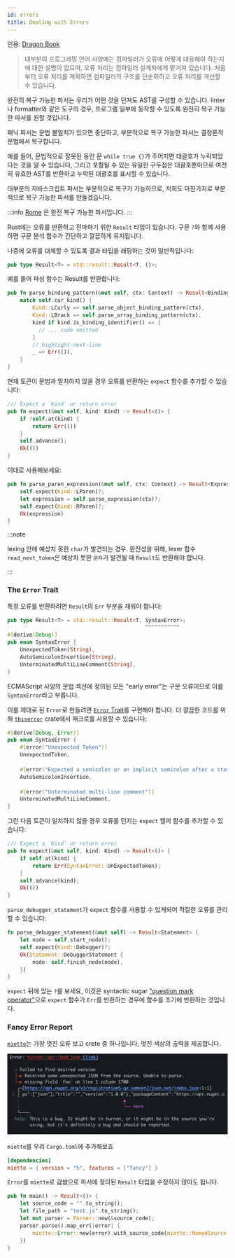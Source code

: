 ```yaml
---
id: errors
title: Dealing with Errors
---
```


인용: [Dragon Book](https://www.amazon.com/Compilers-Principles-Techniques-Tools-2nd/dp/0321486811)


> 대부분의 프로그래밍 언어 사양에는 컴파일러가 오류에 어떻게 대응해야 하는지에 대한 설명이 없으며, 오류 처리는 컴파일러 설계자에게 맡겨져 있습니다.
> 처음부터 오류 처리를 계획하면 컴파일러의 구조를 단순화하고 오류 처리를 개선할 수 있습니다.

완전히 복구 가능한 파서는 우리가 어떤 것을 던져도 AST를 구성할 수 있습니다.
linter나 formatter와 같은 도구의 경우, 프로그램 일부에 동작할 수 있도록 완전히 복구 가능한 파서를 원할 것입니다.

패닉 파서는 문법 불일치가 있으면 중단하고, 부분적으로 복구 가능한 파서는 결정론적 문법에서 복구합니다.

예를 들어, 문법적으로 잘못된 동안 문 `while true {}`가 주어지면 대괄호가 누락되었다는 것을 알 수 있습니다,
그리고 포함될 수 있는 유일한 구두점은 대괄호뿐이므로 여전히 유효한 AST를 반환하고 누락된 대괄호를 표시할 수 있습니다.

대부분의 자바스크립트 파서는 부분적으로 복구가 가능하므로, 저희도 마찬가지로 부분적으로 복구 가능한 파서를 만들겠습니다.

:::info
[Rome](https://github.com/rome/tools) 은 완전 복구 가능한 파서입니다.
:::

Rust에는 오류를 반환하고 전파하기 위한 `Result` 타입이 있습니다.
구문 `?`와 함께 사용하면 구문 분석 함수가 간단하고 깔끔하게 유지됩니다.

나중에 오류를 대체할 수 있도록 결과 타입을 래핑하는 것이 일반적입니다:

```rust
pub type Result<T> = std::result::Result<T, ()>;
```

예를 들어 파싱 함수는 Result를 반환합니다:

```rust
pub fn parse_binding_pattern(&mut self, ctx: Context) -> Result<BindingPattern<'a>> {
    match self.cur_kind() {
        Kind::LCurly => self.parse_object_binding_pattern(ctx),
        Kind::LBrack => self.parse_array_binding_pattern(ctx),
        kind if kind.is_binding_identifier() => {
          // ... code omitted
        }
        // highlight-next-line
        _ => Err(()),
    }
}
```

현재 토큰이 문법과 일치하지 않을 경우 오류를 반환하는 `expect` 함수를 추가할 수 있습니다:

```rust
/// Expect a `Kind` or return error
pub fn expect(&mut self, kind: Kind) -> Result<()> {
    if !self.at(kind) {
        return Err(())
    }
    self.advance();
    Ok(())
}
```

이대로 사용해보세요:

```rust
pub fn parse_paren_expression(&mut self, ctx: Context) -> Result<Expression> {
    self.expect(Kind::LParen)?;
    let expression = self.parse_expression(ctx)?;
    self.expect(Kind::RParen)?;
    Ok(expression)
}
```

:::note

lexing 안에 예상치 못한 `char`가 발견되는 경우.
완전성을 위해, lexer 함수 `read_next_token`은 예상치 못한 `문자`가 발견될 때 `Result`도 반환해야 합니다.

:::

### The `Error` Trait

특정 오류를 반환하려면 `Result`의 `Err` 부분을 채워야 합니다:

```rust
pub type Result<T> = std::result::Result<T, SyntaxError>;
                                            ^^^^^^^^^^^
#[derive(Debug)]
pub enum SyntaxError {
    UnexpectedToken(String),
    AutoSemicolonInsertion(String),
    UnterminatedMultiLineComment(String),
}
```

ECMAScript 사양의 문법 섹션에 정의된 모든 "early error"는 구문 오류이므로 이를 `SyntaxError`라고 부릅니다.

이를 제대로 된 `Error`로 만들려면 [`Error` Trait](https://doc.rust-lang.org/std/error/trait.Error.html)를 구현해야 합니다. 더 깔끔한 코드를 위해 [`thiserror`](https://docs.rs/thiserror/latest/thiserror) crate에서 매크로를 사용할 수 있습니다:

```rust
#[derive(Debug, Error)]
pub enum SyntaxError {
    #[error("Unexpected Token")]
    UnexpectedToken,

    #[error("Expected a semicolon or an implicit semicolon after a statement, but found none")]
    AutoSemicolonInsertion,

    #[error("Unterminated multi-line comment")]
    UnterminatedMultiLineComment,
}
```

그런 다음 토큰이 일치하지 않을 경우 오류를 던지는 `expect` 헬퍼 함수를 추가할 수 있습니다:

```rust
/// Expect a `Kind` or return error
pub fn expect(&mut self, kind: Kind) -> Result<()> {
    if self.at(kind) {
        return Err(SyntaxError::UnExpectedToken);
    }
    self.advance(kind);
    Ok(())
}
```

`parse_debugger_statement`가 `expect` 함수를 사용할 수 있게되어 적절한 오류를 관리할 수 있습니다:

```rust
fn parse_debugger_statement(&mut self) -> Result<Statement> {
    let node = self.start_node();
    self.expect(Kind::Debugger)?;
    Ok(Statement::DebuggerStatement {
        node: self.finish_node(node),
    })
}
```

`expect` 뒤에 있는 `?`를 보세요,
이것은 syntactic sugar ["question mark operator"](https://doc.rust-lang.org/book/ch09-02-recoverable-errors-with-result.html#a-shortcut-for-propagating-errors-the--operator)으로 `expect` 함수가 `Err`를 반환하는 경우에 함수를 조기에 반환하는 것입니다.

### Fancy Error Report

[`miette`](https://docs.rs/miette/latest/miette)는 가장 멋진 오류 보고 crete 중 하나입니다,
멋진 색상의 출력을 제공합니다.

![miette](https://raw.githubusercontent.com/zkat/miette/main/images/serde_json.png)

`miette`를 우리 `Cargo.toml`에 추가해보죠

```toml
[dependencies]
miette = { version = "5", features = ["fancy"] }
```

`Error`를 `miette`로 감쌈으로 파서에 정의된 `Result` 타입을 수정하지 않아도 됩니다.

```rust
pub fn main() -> Result<()> {
    let source_code = "".to_string();
    let file_path = "test.js".to_string();
    let mut parser = Parser::new(&source_code);
    parser.parse().map_err(|error| {
        miette::Error::new(error).with_source_code(miette::NamedSource::new(file_path, source_code))
    })
}
```
